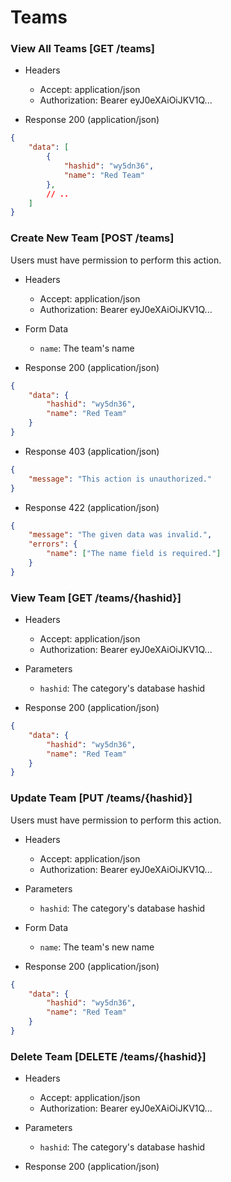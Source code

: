 # Teams

### View All Teams [GET /teams]

+ Headers

    + Accept: application/json
    + Authorization:  Bearer eyJ0eXAiOiJKV1Q...

+ Response 200 (application/json)

```json
{
    "data": [
        {
            "hashid": "wy5dn36",
            "name": "Red Team"
        },
        // ..
    ]
}
```

### Create New Team [POST /teams]

Users must have permission to perform this action.

+ Headers

    + Accept: application/json
    + Authorization:  Bearer eyJ0eXAiOiJKV1Q...

+ Form Data

    + `name`: The team's name

+ Response 200 (application/json)

```json
{
    "data": {
        "hashid": "wy5dn36",
        "name": "Red Team"
    }
}
```

+ Response 403 (application/json)

```json
{
    "message": "This action is unauthorized."
}
```

+ Response 422 (application/json)

```json
{
    "message": "The given data was invalid.",
    "errors": {
        "name": ["The name field is required."]
    }
}
```

### View Team [GET /teams/{hashid}]

+ Headers

    + Accept: application/json
    + Authorization:  Bearer eyJ0eXAiOiJKV1Q...

+ Parameters

    + `hashid`: The category's database hashid

+ Response 200 (application/json)

```json
{
    "data": {
        "hashid": "wy5dn36",
        "name": "Red Team"
    }
}
```

### Update Team [PUT /teams/{hashid}]

Users must have permission to perform this action.

+ Headers

    + Accept: application/json
    + Authorization:  Bearer eyJ0eXAiOiJKV1Q...

+ Parameters

    + `hashid`: The category's database hashid

+ Form Data

    + `name`: The team's new name

+ Response 200 (application/json)

```json
{
    "data": {
        "hashid": "wy5dn36",
        "name": "Red Team"
    }
}
```

### Delete Team [DELETE /teams/{hashid}]

+ Headers

    + Accept: application/json
    + Authorization:  Bearer eyJ0eXAiOiJKV1Q...

+ Parameters

    + `hashid`: The category's database hashid

+ Response 200 (application/json)

```json

```
